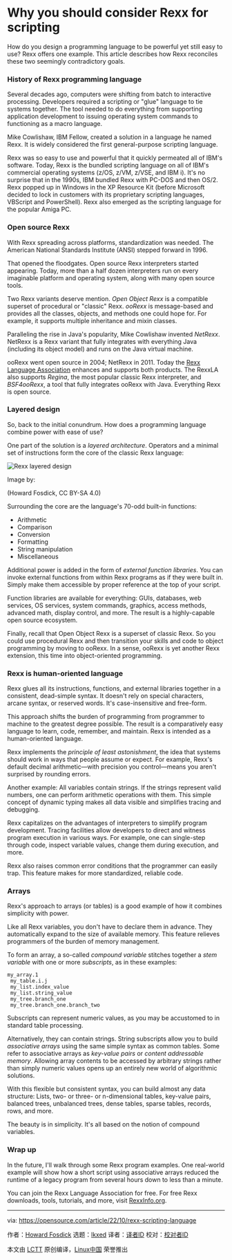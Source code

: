 [#]: subject: "Why you should consider Rexx for scripting"
[#]: via: "https://opensource.com/article/22/10/rexx-scripting-language"
[#]: author: "Howard Fosdick https://opensource.com/users/howtech"
[#]: collector: "lkxed"
[#]: translator: " "
[#]: reviewer: " "
[#]: publisher: " "
[#]: url: " "

Why you should consider Rexx for scripting
======

How do you design a programming language to be powerful yet still easy to use? Rexx offers one example. This article describes how Rexx reconciles these two seemingly contradictory goals.

### History of Rexx programming language

Several decades ago, computers were shifting from batch to interactive processing. Developers required a scripting or "glue" language to tie systems together. The tool needed to do everything from supporting application development to issuing operating system commands to functioning as a macro language.

Mike Cowlishaw, IBM Fellow, created a solution in a language he named Rexx. It is widely considered the first general-purpose scripting language.

Rexx was so easy to use and powerful that it quickly permeated all of IBM's software. Today, Rexx is the bundled scripting language on all of IBM's commercial operating systems (z/OS, z/VM, z/VSE, and IBM i). It's no surprise that in the 1990s, IBM bundled Rexx with PC-DOS and then OS/2. Rexx popped up in Windows in the XP Resource Kit (before Microsoft decided to lock in customers with its proprietary scripting languages, VBScript and PowerShell). Rexx also emerged as the scripting language for the popular Amiga PC.

### Open source Rexx

With Rexx spreading across platforms, standardization was needed. The American National Standards Institute (ANSI) stepped forward in 1996.

That opened the floodgates. Open source Rexx interpreters started appearing. Today, more than a half dozen interpreters run on every imaginable platform and operating system, along with many open source tools.

Two Rexx variants deserve mention. _Open Object Rexx_ is a compatible superset of procedural or "classic" Rexx. _ooRexx_ is message-based and provides all the classes, objects, and methods one could hope for. For example, it supports multiple inheritance and mixin classes.

Paralleling the rise in Java's popularity, Mike Cowlishaw invented _NetRexx_. NetRexx is a Rexx variant that fully integrates with everything Java (including its object model) and runs on the Java virtual machine.

ooRexx went open source in 2004; NetRexx in 2011. Today the [Rexx Language Association][1] enhances and supports both products. The RexxLA also supports _Regina_, the most popular classic Rexx interpreter, and _BSF4ooRexx_, a tool that fully integrates ooRexx with Java. Everything Rexx is open source.

### Layered design

So, back to the initial conundrum. How does a programming language combine power with ease of use?

One part of the solution is a _layered architecture_. Operators and a minimal set of instructions form the core of the classic Rexx language:

![Rexx layered design][2]

Image by: 

(Howard Fosdick, CC BY-SA 4.0)

Surrounding the core are the language's 70-odd built-in functions:

- Arithmetic
- Comparison
- Conversion
- Formatting
- String manipulation
- Miscellaneous

Additional power is added in the form of _external function libraries_. You can invoke external functions from within Rexx programs as if they were built in. Simply make them accessible by proper reference at the top of your script.

Function libraries are available for everything: GUIs, databases, web services, OS services, system commands, graphics, access methods, advanced math, display control, and more. The result is a highly-capable open source ecosystem.

Finally, recall that Open Object Rexx is a superset of classic Rexx. So you could use procedural Rexx and then transition your skills and code to object programming by moving to ooRexx. In a sense, ooRexx is yet another Rexx extension, this time into object-oriented programming.

### Rexx is human-oriented language

Rexx glues all its instructions, functions, and external libraries together in a consistent, dead-simple syntax. It doesn't rely on special characters, arcane syntax, or reserved words. It's case-insensitive and free-form.

This approach shifts the burden of programming from programmer to machine to the greatest degree possible. The result is a comparatively easy language to learn, code, remember, and maintain. Rexx is intended as a human-oriented language.

Rexx implements the _principle of least astonishment_, the idea that systems should work in ways that people assume or expect. For example, Rexx's default decimal arithmetic—with precision you control—means you aren't surprised by rounding errors.

Another example: All variables contain strings. If the strings represent valid numbers, one can perform arithmetic operations with them. This simple concept of dynamic typing makes all data visible and simplifies tracing and debugging.

Rexx capitalizes on the advantages of interpreters to simplify program development. Tracing facilities allow developers to direct and witness program execution in various ways. For example, one can single-step through code, inspect variable values, change them during execution, and more.

Rexx also raises common error conditions that the programmer can easily trap. This feature makes for more standardized, reliable code.

### Arrays

Rexx's approach to arrays (or tables) is a good example of how it combines simplicity with power.

Like all Rexx variables, you don't have to declare them in advance. They automatically expand to the size of available memory. This feature relieves programmers of the burden of memory management.

To form an array, a so-called _compound variable_ stitches together a _stem variable_ with one or more _subscripts_, as in these examples:

```
my_array.1
 my_table.i.j
 my_list.index_value
 my_list.string_value
 my_tree.branch_one
 my_tree.branch_one.branch_two
```

Subscripts can represent numeric values, as you may be accustomed to in standard table processing.

Alternatively, they can contain strings. String subscripts allow you to build _associative arrays_ using the same simple syntax as common tables. Some refer to associative arrays as _key-value pairs_ or _content addressable memory_. Allowing array contents to be accessed by arbitrary strings rather than simply numeric values opens up an entirely new world of algorithmic solutions.

With this flexible but consistent syntax, you can build almost any data structure: Lists, two- or three- or n-dimensional tables, key-value pairs, balanced trees, unbalanced trees, dense tables, sparse tables, records, rows, and more.

The beauty is in simplicity. It's all based on the notion of compound variables.

### Wrap up

In the future, I'll walk through some Rexx program examples. One real-world example will show how a short script using associative arrays reduced the runtime of a legacy program from several hours down to less than a minute.

You can join the Rexx Language Association for free. For free Rexx downloads, tools, tutorials, and more, visit [RexxInfo.org][3].

--------------------------------------------------------------------------------

via: https://opensource.com/article/22/10/rexx-scripting-language

作者：[Howard Fosdick][a]
选题：[lkxed][b]
译者：[译者ID](https://github.com/译者ID)
校对：[校对者ID](https://github.com/校对者ID)

本文由 [LCTT](https://github.com/LCTT/TranslateProject) 原创编译，[Linux中国](https://linux.cn/) 荣誉推出

[a]: https://opensource.com/users/howtech
[b]: https://github.com/lkxed
[1]: http://www.RexxLA.org
[2]: https://opensource.com/sites/default/files/2022-10/rexx_layered_design.jpg
[3]: http://www.RexxInfo.org
